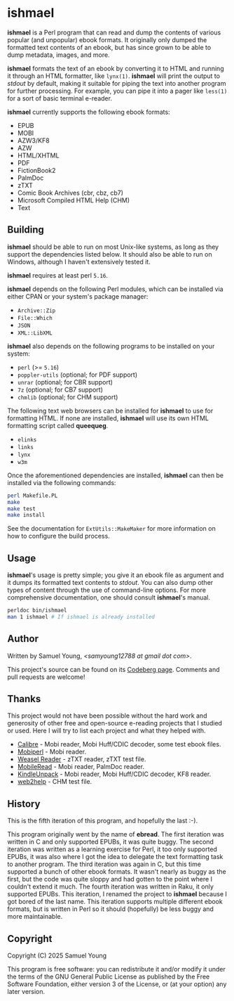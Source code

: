 # ishmael
**ishmael** is a Perl program that can read and dump the contents of various
popular (and unpopular) ebook formats. It originally only dumped the formatted
text contents of an ebook, but has since grown to be able to dump metadata,
images, and more.

**ishmael** formats the text of an ebook by converting it to HTML and running
it through an HTML formatter, like `lynx(1)`. **ishmael** will print the output
to *stdout* by default, making it suitable for piping the text into another
program for further processing. For example, you can pipe it into a pager like
`less(1)` for a sort of basic terminal e-reader.

**ishmael** currently supports the following ebook formats:
* EPUB
* MOBI
* AZW3/KF8
* AZW
* HTML/XHTML
* PDF
* FictionBook2
* PalmDoc
* zTXT
* Comic Book Archives (cbr, cbz, cb7)
* Microsoft Compiled HTML Help (CHM)
* Text

## Building
**ishmael** should be able to run on most Unix-like systems, as long as they
support the dependencies listed below. It should also be able to run on
Windows, although I haven't extensively tested it.

**ishmael** requires at least perl `5.16`.

**ishmael** depends on the following Perl modules, which can be installed via
either CPAN or your system's package manager:
* `Archive::Zip`
* `File::Which`
* `JSON`
* `XML::LibXML`

**ishmael** also depends on the following programs to be installed on your
system:
* `perl` (>= `5.16`)
* `poppler-utils` (optional; for PDF support)
* `unrar` (optional; for CBR support)
* `7z` (optional; for CB7 support)
* `chmlib` (optional; for CHM support)

The following text web browsers can be installed for **ishmael** to use for
formatting HTML. If none are installed, **ishmael** will use its own HTML
formatting script called **queequeg**.
* `elinks`
* `links`
* `lynx`
* `w3m`

Once the aforementioned dependencies are installed, **ishmael** can then be
installed via the following commands:
```bash
perl Makefile.PL
make
make test
make install
```
See the documentation for `ExtUtils::MakeMaker` for more information on how to
configure the build process.

## Usage
**ishmael**'s usage is pretty simple; you give it an ebook file as argument and
it dumps its formatted text contents to *stdout*. You can also dump other types
of content through the use of command-line options. For more comprehensive
documentation, one should consult **ishmael**'s manual.
```bash
perldoc bin/ishmael
man 1 ishmael # If ishmael is already installed
```
## Author
Written by Samuel Young, *\<samyoung12788 at gmail dot com\>*.

This project's source can be found on its
[Codeberg page](https://codeberg.org/1-1sam/ishmael). Comments and pull
requests are welcome!

## Thanks
This project would not have been possible without the hard work and generosity
of other free and open-source e-reading projects that I studied or used.
Here I will try to list each project and what they helped with.
* [Calibre](https://calibre-ebook.com/) - Mobi reader, Mobi Huff/CDIC decoder,
some test ebook files.
* [Mobiperl](https://www.mobileread.com/forums/showthread.php?t=17718) - Mobi
reader.
* [Weasel Reader](https://gutenpalm.sourceforge.net/about.php) - zTXT reader,
zTXT test file.
* [MobileRead](https://wiki.mobileread.com/wiki/Main_Page) - Mobi reader,
PalmDoc reader.
* [KindleUnpack](https://github.com/kevinhendricks/KindleUnpack) - Mobi
reader, Mobi Huff/CDIC decoder, KF8 reader.
* [web2help](https://www.skeed.it/web2help) - CHM test file.

## History

This is the fifth iteration of this program, and hopefully the last :-).

This program originally went by the name of **ebread**. The first iteration was
written in C and only supported EPUBs, it was quite buggy. The second
iteration was written as a learning exercise for Perl, it too only supported
EPUBs, it was also where I got the idea to delegate the text formatting task to
another program. The third iteration was again in C, but this time supported
a bunch of other ebook formats. It wasn't nearly as buggy as the first, but the
code was quite sloppy and had gotten to the point where I couldn't extend it
much. The fourth iteration was written in Raku, it only supported EPUBs. This
iteration, I renamed the project to **ishmael** because I got bored of the last
name. This iteration supports multiple different ebook formats, but is written
in Perl so it should (hopefully) be less buggy and more maintainable.

## Copyright
Copyright (C) 2025 Samuel Young

This program is free software: you can redistribute it and/or modify
it under the terms of the GNU General Public License as published by
the Free Software Foundation, either version 3 of the License, or
(at your option) any later version.
